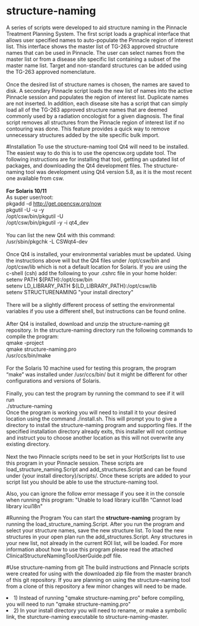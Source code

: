 # structure-naming
A series of scripts were developed to aid structure naming in the Pinnacle Treatment Planning System. The first script loads a graphical interface that allows user specified names to auto-populate the Pinnacle region of interest list.  This interface shows the master list of TG-263 approved structure names that can be used in Pinnacle. The user can select names from the master list or from a disease site specific list containing a subset of the master name list. Target and non-standard structures can be added using the TG-263 approved nomenclature. 
<br><br>
Once the desired list of structure names is chosen, the names are saved to disk. A secondary Pinnacle script loads the new list of names into the active Pinnacle session and populates the region of interest list. Duplicate names are not inserted.
In addition, each disease site has a script that can simply load all of the TG-263 approved structure names that are deemed commonly used by a radiation oncologist for a given diagnosis. The final script removes all structures from the Pinnacle region of interest list if no contouring was done. This feature provides a quick way to remove unnecessary structures added by the site specific bulk import.

#Installation
To use the structure-naming tool Qt4 will need to be installed. The easiest way to do this is to use the opencsw.org update tool. The following instructions are for installing that tool, getting an updated list of packages, and downloading the Qt4 development files. The structure-naming tool was development using Qt4 version 5.8, as it is the most recent one available from csw.
<br><br>
<b>For Solaris 10/11</b>
<br>As super user/root:
<br>pkgadd -d http://get.opencsw.org/now
<br>pkgutil -U -u -y
<br>/opt/csw/bin/pkgutil -U
<br>/opt/csw/bin/pkgutil -y -i qt4_dev 
<br><br>
You can list the new Qt4 with this command:
<br>/usr/sbin/pkgchk -L CSWqt4-dev
<br><br>Once Qt4 is installed, your environmental variables must be updated. Using the instructions above will but the Qt4 files under /opt/csw/bin and /opt/csw/lib which is not a default location for Solaris. If you are using the c-shell (csh) add the following to your .cshrc file in your home holder:
<br>setenv PATH ${PATH}:/opt/csw/bin 
<br>setenv LD_LIBRARY_PATH ${LD_LIBRARY_PATH}:/opt/csw/lib
<br>setenv STRUCTURENAMING "your install directory"
<br><br>
There will be a slightly different process of setting the environmental variables if you use a different shell, but instructions can be found online.
<br><br>
After Qt4 is installed, download and unzip the structure-naming git repository. In the structure-naming directory run the following commands to compile the program:
<br>qmake -project
<br>qmake structure-naming.pro
<br>/usr/ccs/bin/make
<br><br>
For the Solaris 10 machine used for testing this program, the program “make” was installed under /usr/ccs/bin/ but it might be different for other configurations and versions of Solaris.
<br><br>
Finally, you can test the program by running the command to see if it will run
<br>./structure-naming
<br>Once the program is working you will need to install it to your desired location using the command ./install.sh. This will prompt you to give a directory to install the structure-naming program and supporting files. If the specified installation directory already exits, this installer will not continue and instruct you to choose another location as this will not overwrite any existing directory.
<br><br>Next the two Pinnacle scripts need to be set in your HotScripts list to use this program in your Pinnacle session. These scripts are load_structure_naming.Script and add_structures.Script and can be found under {your install directory}/scripts/. Once these scripts are added to your script list you should be able to use the structure-naming tool.

Also, you can ignore the follow error message if you see it in the console when running this program:
"Unable to load library icui18n “Cannot load library icui18n"

#Running the Program
You can start the <b>structure-naming</b> program by running the load_structure_naming.Script. After you run the program and select your structure names, save the new structure list. To load the new structures in your open plan run the add_structures.Script. Any structures in your new list, not already in the current ROI list, will be loaded. For more information about how to use this program please read the attached ClinicalStructureNamingToolUserGuide.pdf file.

#Use structure-naming from git
The build instructions and Pinnacle scripts were created for using with the downloaded zip file from the master branch of this git repository. If you are planning on using the structure-naming tool from a clone of this repository a few minor changes will need to be made.

<li>1) Instead of running "qmake structure-naming.pro" before compiling, you will need to run "qmake structure-naming.pro" </li>
<li>2) In your install directory you will need to rename, or make a symbolic link, the sturcture-naming executable to structure-naming-master. </li>
